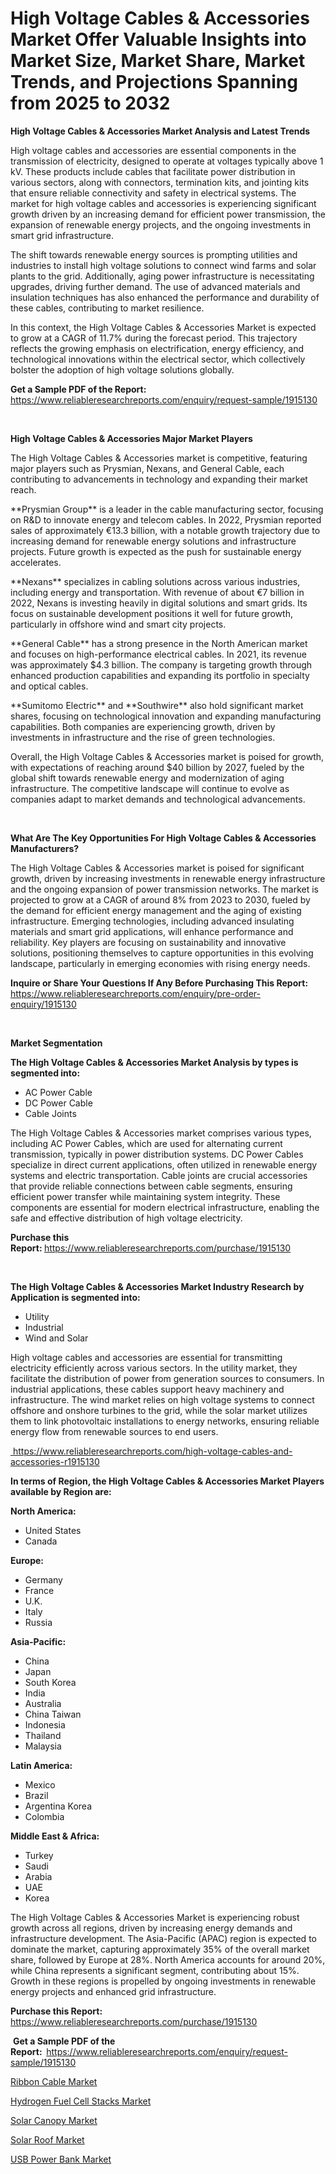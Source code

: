 <p><h1>High Voltage Cables & Accessories Market Offer Valuable Insights into Market Size, Market Share, Market Trends, and Projections Spanning from 2025 to 2032</h1></p><p><strong>High Voltage Cables & Accessories Market Analysis and Latest Trends</strong></p>
<p><p>High voltage cables and accessories are essential components in the transmission of electricity, designed to operate at voltages typically above 1 kV. These products include cables that facilitate power distribution in various sectors, along with connectors, termination kits, and jointing kits that ensure reliable connectivity and safety in electrical systems. The market for high voltage cables and accessories is experiencing significant growth driven by an increasing demand for efficient power transmission, the expansion of renewable energy projects, and the ongoing investments in smart grid infrastructure. </p><p>The shift towards renewable energy sources is prompting utilities and industries to install high voltage solutions to connect wind farms and solar plants to the grid. Additionally, aging power infrastructure is necessitating upgrades, driving further demand. The use of advanced materials and insulation techniques has also enhanced the performance and durability of these cables, contributing to market resilience.</p><p>In this context, the High Voltage Cables & Accessories Market is expected to grow at a CAGR of 11.7% during the forecast period. This trajectory reflects the growing emphasis on electrification, energy efficiency, and technological innovations within the electrical sector, which collectively bolster the adoption of high voltage solutions globally.</p></p>
<p><strong>Get a Sample PDF of the Report:&nbsp;</strong> <a href="https://www.reliableresearchreports.com/enquiry/request-sample/1915130?utm_campaign=83&utm_medium=2&utm_source=Github&utm_content=ia&utm_term=13022025&utm_id=high-voltage-cables-accessories">https://www.reliableresearchreports.com/enquiry/request-sample/1915130</a></p>
<p>&nbsp;</p>
<p><strong>High Voltage Cables & Accessories Major Market Players</strong></p>
<p><p>The High Voltage Cables & Accessories market is competitive, featuring major players such as Prysmian, Nexans, and General Cable, each contributing to advancements in technology and expanding their market reach. </p><p>**Prysmian Group** is a leader in the cable manufacturing sector, focusing on R&D to innovate energy and telecom cables. In 2022, Prysmian reported sales of approximately €13.3 billion, with a notable growth trajectory due to increasing demand for renewable energy solutions and infrastructure projects. Future growth is expected as the push for sustainable energy accelerates.</p><p>**Nexans** specializes in cabling solutions across various industries, including energy and transportation. With revenue of about €7 billion in 2022, Nexans is investing heavily in digital solutions and smart grids. Its focus on sustainable development positions it well for future growth, particularly in offshore wind and smart city projects.</p><p>**General Cable** has a strong presence in the North American market and focuses on high-performance electrical cables. In 2021, its revenue was approximately $4.3 billion. The company is targeting growth through enhanced production capabilities and expanding its portfolio in specialty and optical cables.</p><p>**Sumitomo Electric** and **Southwire** also hold significant market shares, focusing on technological innovation and expanding manufacturing capabilities. Both companies are experiencing growth, driven by investments in infrastructure and the rise of green technologies.</p><p>Overall, the High Voltage Cables & Accessories market is poised for growth, with expectations of reaching around $40 billion by 2027, fueled by the global shift towards renewable energy and modernization of aging infrastructure. The competitive landscape will continue to evolve as companies adapt to market demands and technological advancements.</p></p>
<p>&nbsp;</p>
<p><strong>What Are The Key Opportunities For High Voltage Cables & Accessories Manufacturers?</strong></p>
<p><p>The High Voltage Cables & Accessories market is poised for significant growth, driven by increasing investments in renewable energy infrastructure and the ongoing expansion of power transmission networks. The market is projected to grow at a CAGR of around 8% from 2023 to 2030, fueled by the demand for efficient energy management and the aging of existing infrastructure. Emerging technologies, including advanced insulating materials and smart grid applications, will enhance performance and reliability. Key players are focusing on sustainability and innovative solutions, positioning themselves to capture opportunities in this evolving landscape, particularly in emerging economies with rising energy needs.</p></p>
<p><strong>Inquire or Share Your Questions If Any Before Purchasing This Report:</strong> <a href="https://www.reliableresearchreports.com/enquiry/pre-order-enquiry/1915130?utm_campaign=83&utm_medium=2&utm_source=Github&utm_content=ia&utm_term=13022025&utm_id=high-voltage-cables-accessories">https://www.reliableresearchreports.com/enquiry/pre-order-enquiry/1915130</a></p>
<p>&nbsp;</p>
<p><strong>Market Segmentation</strong></p>
<p><strong>The High Voltage Cables & Accessories Market Analysis by types is segmented into:</strong></p>
<p><ul><li>AC Power Cable</li><li>DC Power Cable</li><li>Cable Joints</li></ul></p>
<p><p>The High Voltage Cables & Accessories market comprises various types, including AC Power Cables, which are used for alternating current transmission, typically in power distribution systems. DC Power Cables specialize in direct current applications, often utilized in renewable energy systems and electric transportation. Cable joints are crucial accessories that provide reliable connections between cable segments, ensuring efficient power transfer while maintaining system integrity. These components are essential for modern electrical infrastructure, enabling the safe and effective distribution of high voltage electricity.</p></p>
<p><strong>Purchase this Report:&nbsp;</strong><a href="https://www.reliableresearchreports.com/purchase/1915130?utm_campaign=83&utm_medium=2&utm_source=Github&utm_content=ia&utm_term=13022025&utm_id=high-voltage-cables-accessories">https://www.reliableresearchreports.com/purchase/1915130</a></p>
<p>&nbsp;</p>
<p><strong>The High Voltage Cables & Accessories Market Industry Research by Application is segmented into:</strong></p>
<p><ul><li>Utility</li><li>Industrial</li><li>Wind and Solar</li></ul></p>
<p><p>High voltage cables and accessories are essential for transmitting electricity efficiently across various sectors. In the utility market, they facilitate the distribution of power from generation sources to consumers. In industrial applications, these cables support heavy machinery and infrastructure. The wind market relies on high voltage systems to connect offshore and onshore turbines to the grid, while the solar market utilizes them to link photovoltaic installations to energy networks, ensuring reliable energy flow from renewable sources to end users.</p></p>
<p><a href="https://www.reliableresearchreports.com/high-voltage-cables-and-accessories-r1915130?utm_campaign=83&utm_medium=2&utm_source=Github&utm_content=ia&utm_term=13022025&utm_id=high-voltage-cables-accessories">&nbsp;https://www.reliableresearchreports.com/high-voltage-cables-and-accessories-r1915130</a></p>
<p><strong>In terms of Region, the High Voltage Cables & Accessories Market Players available by Region are:</strong></p>
<p>
    <p> <strong> North America: </strong>
        <ul>
            <li>United States</li>
            <li>Canada</li>
        </ul>
        </p> 
    <p> <strong> Europe: </strong>
        <ul>
            <li>Germany</li>
            <li>France</li>
            <li>U.K.</li>
            <li>Italy</li>
            <li>Russia</li>
        </ul>
        </p> 
    <p> <strong> Asia-Pacific: </strong>
        <ul>
            <li>China</li>
            <li>Japan</li>
            <li>South Korea</li>
            <li>India</li>
            <li>Australia</li>
            <li>China Taiwan</li>
            <li>Indonesia</li>
            <li>Thailand</li>
            <li>Malaysia</li>
        </ul>
        </p> 
    <p> <strong> Latin America: </strong>
        <ul>
            <li>Mexico</li>
            <li>Brazil</li>
            <li>Argentina Korea</li>
            <li>Colombia</li>
        </ul>
        </p> 
    <p> <strong> Middle East & Africa: </strong>
        <ul>
            <li>Turkey</li>
            <li>Saudi</li>
            <li>Arabia</li>
            <li>UAE</li>
            <li>Korea</li>
        </ul>
    </p>
    </p>
<p><p>The High Voltage Cables & Accessories Market is experiencing robust growth across all regions, driven by increasing energy demands and infrastructure development. The Asia-Pacific (APAC) region is expected to dominate the market, capturing approximately 35% of the overall market share, followed by Europe at 28%. North America accounts for around 20%, while China represents a significant segment, contributing about 15%. Growth in these regions is propelled by ongoing investments in renewable energy projects and enhanced grid infrastructure.</p></p>
<p><strong>Purchase this Report: </strong><a href="https://www.reliableresearchreports.com/purchase/1915130?utm_campaign=83&utm_medium=2&utm_source=Github&utm_content=ia&utm_term=13022025&utm_id=high-voltage-cables-accessories">https://www.reliableresearchreports.com/purchase/1915130</a></p>
<p>&nbsp;<strong>Get a Sample PDF of the Report:&nbsp;&nbsp;</strong><a href="https://www.reliableresearchreports.com/enquiry/request-sample/1915130?utm_campaign=83&utm_medium=2&utm_source=Github&utm_content=ia&utm_term=13022025&utm_id=high-voltage-cables-accessories">https://www.reliableresearchreports.com/enquiry/request-sample/1915130</a></p>
<p><strong></strong></p>
<p><p><a href="https://github.com/watzondechao/Market-Research-Report-List-1/blob/main/ribbon-cable-market.md?utm_campaign=83&utm_medium=2&utm_source=Github&utm_content=ia&utm_term=13022025&utm_id=high-voltage-cables-accessories">Ribbon Cable Market</a></p><p><a href="https://github.com/phephezxnf/Market-Research-Report-List-1/blob/main/hydrogen-fuel-cell-stacks-market.md?utm_campaign=83&utm_medium=2&utm_source=Github&utm_content=ia&utm_term=13022025&utm_id=high-voltage-cables-accessories">Hydrogen Fuel Cell Stacks Market</a></p><p><a href="https://github.com/slmagaddam/Market-Research-Report-List-1/blob/main/solar-canopy-market.md?utm_campaign=83&utm_medium=2&utm_source=Github&utm_content=ia&utm_term=13022025&utm_id=high-voltage-cables-accessories">Solar Canopy Market</a></p><p><a href="https://github.com/iroldilom/Market-Research-Report-List-1/blob/main/solar-roof-market.md?utm_campaign=83&utm_medium=2&utm_source=Github&utm_content=ia&utm_term=13022025&utm_id=high-voltage-cables-accessories">Solar Roof Market</a></p><p><a href="https://github.com/lizamflotow/Market-Research-Report-List-1/blob/main/usb-power-bank-market.md?utm_campaign=83&utm_medium=2&utm_source=Github&utm_content=ia&utm_term=13022025&utm_id=high-voltage-cables-accessories">USB Power Bank Market</a></p></p>